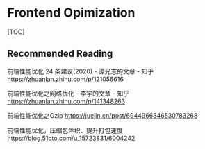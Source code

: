 # Frontend Opimization

[TOC]





## Recommended Reading

前端性能优化 24 条建议(2020) - 谭光志的文章 - 知乎 https://zhuanlan.zhihu.com/p/121056616

前端性能优化之网络优化 - 李宇的文章 - 知乎 https://zhuanlan.zhihu.com/p/141348263

前端性能优化之Gzip https://juejin.cn/post/6944966346530783268 

前端性能优化，压缩包体积、提升打包速度 https://blog.51cto.com/u_15723831/6004242
